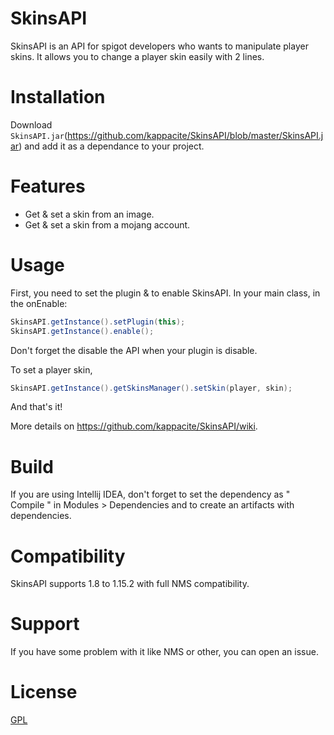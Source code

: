 # SkinsAPI
SkinsAPI is an API for spigot developers who wants to manipulate player skins.
It allows you to change a player skin easily with 2 lines.

# Installation
Download ``SkinsAPI.jar``(https://github.com/kappacite/SkinsAPI/blob/master/SkinsAPI.jar) and add it as a dependance to your project.

# Features

 * Get & set a skin from an image.
 * Get & set a skin from a mojang account.

# Usage
First, you need to set the plugin & to enable SkinsAPI.
In your main class, in the onEnable:
```java
SkinsAPI.getInstance().setPlugin(this);
SkinsAPI.getInstance().enable();
```

Don't forget the disable the API when your plugin is disable.

To set a player skin,
```java
SkinsAPI.getInstance().getSkinsManager().setSkin(player, skin);
```
And that's it!

More details on https://github.com/kappacite/SkinsAPI/wiki.

# Build
If you are using Intellij IDEA, don't forget to set the dependency as " Compile " in Modules > Dependencies and to create an artifacts with dependencies.

# Compatibility
SkinsAPI supports 1.8 to 1.15.2 with full NMS compatibility.

# Support
If you have some problem with it like NMS or other, you can open an issue.
 
# License
[GPL](https://www.gnu.org/licenses/licenses.fr.html)


